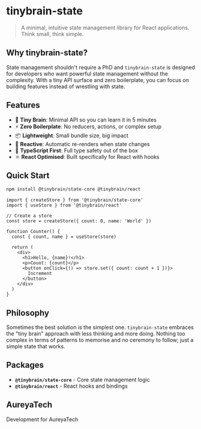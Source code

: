 # tinybrain-state

> A minimal, intuitive state management library for React applications. Think small, think simple.

## Why tinybrain-state?

State management shouldn't require a PhD and `tinybrain-state` is designed for developers who want powerful state management without the complexity. With a tiny API surface and zero boilerplate, you can focus on building features instead of wrestling with state.

## Features

- 🧠 **Tiny Brain**: Minimal API so you can learn it in 5 minutes
- ⚡ **Zero Boilerplate**: No reducers, actions, or complex setup
- 📦 **Lightweight**: Small bundle size, big impact
- 🔄 **Reactive**: Automatic re-renders when state changes
- 🎯 **TypeScript First**: Full type safety out of the box
- ⚛️ **React Optimised**: Built specifically for React with hooks

## Quick Start

```bash
npm install @tinybrain/state-core @tinybrain/react
```

```tsx
import { createStore } from '@tinybrain/state-core'
import { useStore } from '@tinybrain/react'

// Create a store
const store = createStore({ count: 0, name: 'World' })

function Counter() {
  const { count, name } = useStore(store)
  
  return (
    <div>
      <h1>Hello, {name}!</h1>
      <p>Count: {count}</p>
      <button onClick={() => store.set({ count: count + 1 })}>
        Increment
      </button>
    </div>
  )
}
```

## Philosophy

Sometimes the best solution is the simplest one. `tinybrain-state` embraces the "tiny brain" approach with less thinking and more doing. Nothing too complex in terms of patterns to memorise and no ceremony to follow; just a simple state that works.

## Packages

- **`@tinybrain/state-core`** - Core state management logic
- **`@tinybrain/react`** - React hooks and bindings

## AureyaTech 

Development for AureyaTech